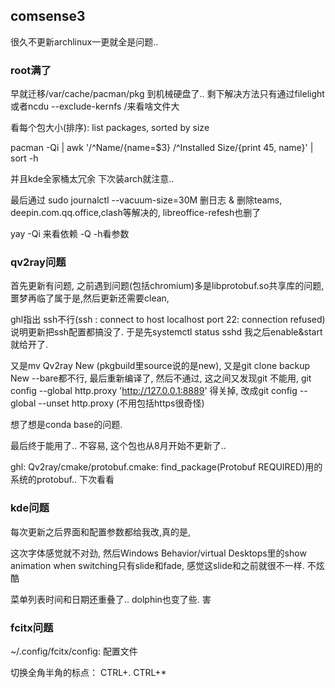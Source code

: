## comsense3

很久不更新archlinux一更就全是问题..

### root满了

早就迁移/var/cache/pacman/pkg 到机械硬盘了.. 剩下解决方法只有通过filelight或者ncdu --exclude-kernfs /来看啥文件大

看每个包大小(排序): list packages, sorted by size

pacman -Qi | awk '/^Name/{name=\$3} /^Installed Size/{print $4$5, name}' | sort -h

并且kde全家桶太冗余 下次装arch就注意..

最后通过 sudo journalctl --vacuum-size=30M 删日志 & 删除teams, deepin.com.qq.office,clash等解决的, libreoffice-refesh也删了

yay -Qi 来看依赖 -Q -h看参数

### qv2ray问题

首先更新有问题, 之前遇到问题(包括chromium)多是libprotobuf.so共享库的问题,噩梦再临了属于是,然后更新还需要clean, 

ghl指出 ssh不行(ssh : connect to host localhost port 22: connection refused)说明更新把ssh配置都搞没了.  于是先systemctl status sshd 我之后enable&start就给开了.

又是mv Qv2ray New (pkgbuild里source说的是new), 又是git clone backup New --bare都不行, 最后重新编译了, 然后不通过, 这之间又发现git 不能用, git config --global http.proxy 'http://127.0.0.1:8889' 得关掉, 改成git config --global --unset http.proxy  (不用包括https很奇怪)

想了想是conda base的问题.

最后终于能用了.. 不容易, 这个包也从8月开始不更新了.. 

ghl: Qv2ray/cmake/protobuf.cmake: find_package(Protobuf REQUIRED)用的系统的protobuf.. 下次看看

### kde问题

每次更新之后界面和配置参数都给我改,真的是,

这次字体感觉就不对劲, 然后Windows Behavior/virtual Desktops里的show animation when switching只有slide和fade, 感觉这slide和之前就很不一样. 不炫酷

菜单列表时间和日期还重叠了.. dolphin也变了些. 害

### fcitx问题

~/.config/fcitx/config: 配置文件

切换全角半角的标点： CTRL+.  CTRL+*


